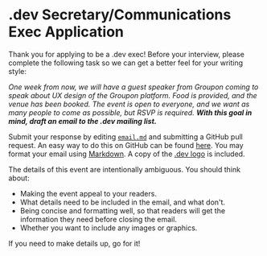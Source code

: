 # .dev Secretary/Communications Exec Application

Thank you for applying to be a .dev exec! Before your interview, please complete the following task so we can get a better feel for your writing style:

*One week from now, we will have a guest speaker from Groupon coming to speak about UX design of the Groupon platform. Food is provided, and the venue has been booked. The event is open to everyone, and we want as many people to come as possible, but RSVP is required. **With this goal in mind, draft an email to the .dev mailing list.***

Submit your response by editing [`email.md`][email.md] and submitting a GitHub pull request. An easy way to do this on GitHub can be found [here][PR guide]. You may format your email using [Markdown][Markdown]. A copy of the [.dev logo][.dev logo] is included.

[email.md]: email.md
[PR guide]: https://help.github.com/articles/editing-files-in-another-user-s-repository/
[Markdown]: https://guides.github.com/features/mastering-markdown/
[.dev logo]: logo.jpg

The details of this event are intentionally ambiguous. You should think about:

- Making the event appeal to your readers.
- What details need to be included in the email, and what don't.
- Being concise and formatting well, so that readers will get the information they need before closing the email.
- Whether you want to include any images or graphics.

If you need to make details up, go for it!